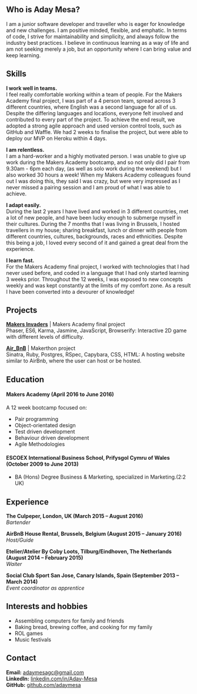 ## Who is Aday Mesa?

I am a junior software developer and traveller who is eager for knowledge and new challenges. I am positive minded, flexible, and emphatic. In terms of code, I strive for maintainability and simplicity, and always follow the industry best practices. I believe in continuous learning as a way of life and am not seeking merely a job, but an opportunity where I can bring value and keep learning.

## Skills

**I work well in teams.** <br />
I feel really comfortable working within a team of people. For the Makers Academy final project, I was part of a 4 person team, spread across 3 different countries, where English was a second language for all of us. Despite the differing languages and locations, everyone felt involved and contributed to every part of the project. To achieve the end result, we adopted a strong agile approach and used version control tools, such as GitHub and Waffle. We had 2 weeks to finalise the project, but were able to deploy our MVP on Heroku within 4 days.

**I am relentless.** <br />
I am a hard-worker and a highly motivated person. I was unable to give up work during the Makers Academy bootcamp, and so not only did I pair from 9.30am - 6pm each day, (as well as solo work during the weekend) but I also worked 30 hours a week! When my Makers Academy colleagues found out I was doing this, they said I was crazy, but were very impressed as I never missed a pairing session and I am proud of what I was able to achieve.

**I adapt easily.** <br />
During the last 2 years I have lived and worked in 3 different countries, met a lot of new people, and have been lucky enough to submerge myself in their cultures. During the 7 months that I was living in Brussels, I hosted travellers in my house; sharing breakfast, lunch or dinner with people from different countries, cultures, backgrounds, races and ethnicities. Despite this being a job, I loved every second of it and gained a great deal from the experience.

**I learn fast.** <br />
For the Makers Academy final project, I worked with technologies that I had never used before, and coded in a language that I had only started learning 3 weeks prior. Throughout the 12 weeks, I was exposed to new concepts weekly and was kept constantly at the limits of my comfort zone. As a result I have been converted into a devourer of knowledge!

## Projects

**[Makers Invaders](https://makers-invaders.herokuapp.com)** | Makers Academy final project<br />
Phaser, ES6, Karma, Jasmine, JavaScript, Browserify: Interactive 2D game with different levels of difficulty.

**[Air_BnB]( https://github.com/Adaymesa/air_bnb)** | Makerthon project<br />
Sinatra, Ruby, Postgres, RSpec, Capybara, CSS, HTML: A hosting website similar to AirBnb, where the user can host or be hosted.

## Education

#### Makers Academy (April 2016 to June 2016)

A 12 week bootcamp focused on:

* Pair programming
* Object-orientated design
* Test driven development
* Behaviour driven development
* Agile Methodologies

#### ESCOEX International Business School, Prifysgol Cymru of Wales (October 2009 to June 2013)
* BA (Hons) Degree Business & Marketing, specialized in Marketing.(2:2 UK)

## Experience

**The Culpeper, London, UK (March 2015 – August 2016)** <br />
*Bartender*

**AirBnB House Rental, Brussels, Belgium (August 2015 – January 2016)** <br />
*Host/Guide*

**Etelier/Atelier By Coby Loots, Tilburg/Eindhoven, The Netherlands (August 2014 – February 2015)** <br />
*Waiter*

**Social Club Sport San Jose, Canary Islands, Spain (September 2013 – March 2014)** <br />
*Event coordinator as apprentice*

## Interests and hobbies

* Assembling computers for family and friends
* Baking bread, brewing coffee, and cooking for my family
* ROL games
* Music festivals

## Contact

**Email:** adaymesagc@gmail.com<br>
**LinkedIn:** [linkedin.com/in/Aday-Mesa](https://uk.linkedin.com/in/adaymesa)<br>
**GitHub:** [github.com/adaymesa](https://github.com/adaymesa)

